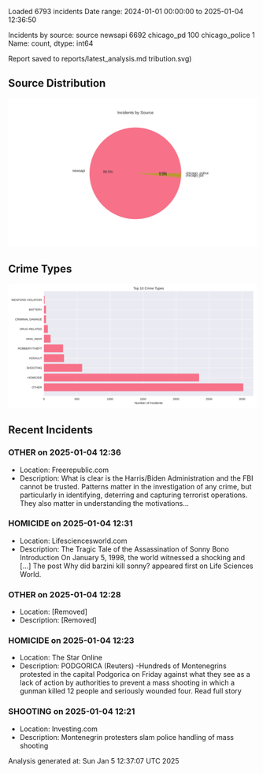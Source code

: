 
Loaded 6793 incidents
Date range: 2024-01-01 00:00:00 to 2025-01-04 12:36:50

Incidents by source:
source
newsapi           6692
chicago_pd         100
chicago_police       1
Name: count, dtype: int64

Report saved to reports/latest_analysis.md
tribution.svg)

## Source Distribution
![Source Distribution](images/source_distribution.svg)

## Crime Types
![Crime Types](images/crime_types.svg)

## Recent Incidents

### OTHER on 2025-01-04 12:36
- Location: Freerepublic.com
- Description: What is clear is the Harris/Biden Administration and the FBI cannot be trusted. Patterns matter in the investigation of any crime, but particularly in identifying, deterring and capturing terrorist operations. They also matter in understanding the motivations…


### HOMICIDE on 2025-01-04 12:31
- Location: Lifesciencesworld.com
- Description: The Tragic Tale of the Assassination of Sonny Bono Introduction On January 5, 1998, the world witnessed a shocking and […]
The post Why did barzini kill sonny? appeared first on Life Sciences World.


### OTHER on 2025-01-04 12:28
- Location: [Removed]
- Description: [Removed]


### HOMICIDE on 2025-01-04 12:23
- Location: The Star Online
- Description: PODGORICA (Reuters) -Hundreds of Montenegrins protested in the capital Podgorica on Friday against what they see as a lack of action by authorities to prevent a mass shooting in which a gunman killed 12 people and seriously wounded four. Read full story


### SHOOTING on 2025-01-04 12:21
- Location: Investing.com
- Description: Montenegrin protesters slam police handling of mass shooting

Analysis generated at: Sun Jan  5 12:37:07 UTC 2025
